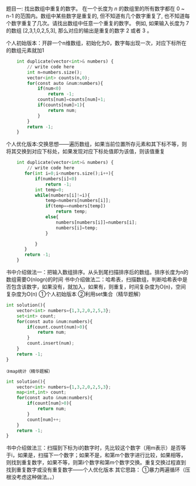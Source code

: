 题目一: 找出数组中重复的数字。
    在一个长度为 $n$ 的数组里的所有数字都在 0 ~ n-1 的范围内。数组中某些数字是重复的, 但不知道有几个数字重复了, 也不知道每个数字重复了几次。请找出数组中任意一个重复的数字。
    例如, 如果输入长度为 7 的数组 [2,3,1,0,2,5,3], 那么对应的输出是重复的数字 2 或者 3 。

个人初始版本：开辟一个n维数组，初始化为0，数字每出现一次，对应下标所在的数组元素就加1
```python
    int duplicate(vector<int>& numbers) {
        // write code here
        int n=numbers.size();
        vector<int> counts(n,0);
        for(const auto &num:numbers){
            if(num<0)
                return -1;
            counts[num]=counts[num]+1;
            if(counts[num]>1){
                return num;
            }
        }
        return -1;
    }
```
    
个人优化版本:交换思想——遍历数组，如果当前位置所存元素和其下标不等，则将其交换到对应下标处，如果发现对应下标处值即为该值，则该值重复
```python
    int duplicate(vector<int>& numbers) {
        // write code here
       for(int i=0;i<numbers.size();i++){
           if(numbers[i]<0)
               return -1;
           int temp=0;
           while(numbers[i]!=i){
               temp=numbers[numbers[i]];
               if(temp==numbers[temp])
                   return temp;
               else{
                   numbers[numbers[i]]=numbers[i];
                   numbers[i]=temp;
               }

           }
       }
       return -1;
    }
```
书中介绍做法一：把输入数组排序。从头到尾扫描排序后的数组。排序长度为n的数组需要O(nlogn)的时间
书中介绍做法二：哈希表，扫描数组，判断哈希表中是否包含该数字，如果没有，就加入，如果有，则重复，时间复杂度为O(n)，空间复杂度为O(n)
    ①个人初始版本
    ②利用set集合（精华题解）
```python
int solution(){
	vector<int> numbers={1,3,2,0,2,5,3};
	set<int> count;
	for(const auto &num:numbers){
		if(count.count(num)>0){
			return num;
		}
		count.insert(num);
	}
	return -1;
}
```
    ③map统计（精华题解）
```python
int solution(){
	vector<int> numbers={1,3,2,0,2,5,3};
	map<int,int> count;
	for(const auto &num:numbers){
		if(count[num]>0){
			return num;
		}
		count[num]++;
	}
	return -1;
}

```
书中介绍做法三：扫描到下标为i的数字时，先比较这个数字（用m表示）是否等于i，如果是，扫描下一个数字；如果不是，和第m个数字进行比较，如果相等，则找到重复数字，如果不等，则第i个数字和第m个数字交换。重复交换过程直到找到重复数字或没有重复数字——个人优化版本
其它思路：
    ①暴力两遍循环（压根没考虑这种做法。。）
